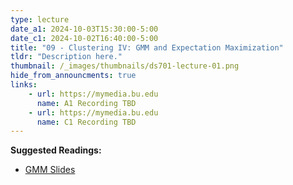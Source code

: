 ```yaml
---
type: lecture
date_a1: 2024-10-03T15:30:00-5:00
date_c1: 2024-10-02T16:40:00-5:00
title: "09 - Clustering IV: GMM and Expectation Maximization"
tldr: "Description here."
thumbnail: /_images/thumbnails/ds701-lecture-01.png
hide_from_announcments: true
links: 
    - url: https://mymedia.bu.edu
      name: A1 Recording TBD
    - url: https://mymedia.bu.edu
      name: C1 Recording TBD
---
```


**Suggested Readings:**
- [GMM Slides](https://tools4ds.github.io/DS701-Course-Notes/09-Clustering-IV-GMM-EM.html)

